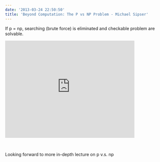 ```yaml
---
date: '2013-03-24 22:50:50'
title: 'Beyond Computation: The P vs NP Problem - Michael Sipser'
---
```


If p = np, searching (brute force) is eliminated and checkable problem are solvable.

<iframe allowfullscreen="" frameborder="0" height="315" src="http://www.youtube.com/embed/msp2y_Y5MLE" width="420"></iframe>

 

Looking forward to more in-depth lecture on p v.s. np


